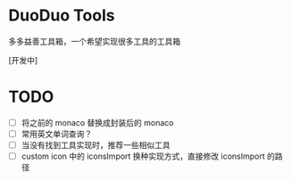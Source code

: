 # DuoDuo Tools

多多益善工具箱，一个希望实现很多工具的工具箱

[开发中]

# TODO

- [ ] 将之前的 monaco 替换成封装后的 monaco
- [ ] 常用英文单词查询？
- [ ] 当没有找到工具实现时，推荐一些相似工具
- [ ] custom icon 中的 iconsImport 换种实现方式，直接修改 iconsImport 的路径